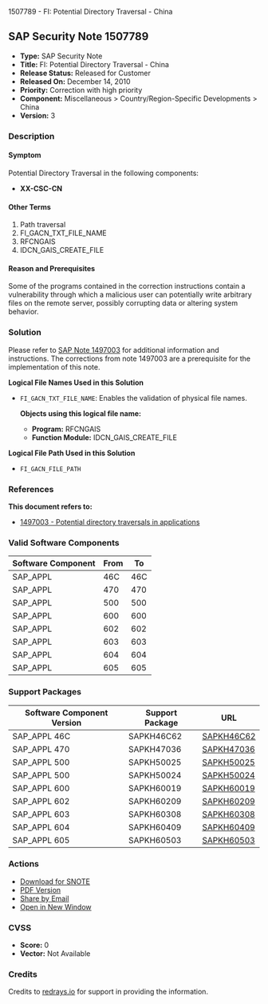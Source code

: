 1507789 - FI: Potential Directory Traversal - China

## SAP Security Note 1507789

- **Type:** SAP Security Note
- **Title:** FI: Potential Directory Traversal - China
- **Release Status:** Released for Customer
- **Released On:** December 14, 2010
- **Priority:** Correction with high priority
- **Component:** Miscellaneous > Country/Region-Specific Developments > China
- **Version:** 3

### Description

#### Symptom
Potential Directory Traversal in the following components:
- **XX-CSC-CN**

#### Other Terms
1. Path traversal
2. FI_GACN_TXT_FILE_NAME
3. RFCNGAIS
4. IDCN_GAIS_CREATE_FILE

#### Reason and Prerequisites
Some of the programs contained in the correction instructions contain a vulnerability through which a malicious user can potentially write arbitrary files on the remote server, possibly corrupting data or altering system behavior.

### Solution
Please refer to [SAP Note 1497003](https://me.sap.com/notes/1497003) for additional information and instructions. The corrections from note 1497003 are a prerequisite for the implementation of this note.

**Logical File Names Used in this Solution**
- `FI_GACN_TXT_FILE_NAME`: Enables the validation of physical file names.
  
  **Objects using this logical file name:**
  - **Program:** RFCNGAIS
  - **Function Module:** IDCN_GAIS_CREATE_FILE

**Logical File Path Used in this Solution**
- `FI_GACN_FILE_PATH`

### References

**This document refers to:**
- [1497003 - Potential directory traversals in applications](https://me.sap.com/notes/1497003)

### Valid Software Components

| Software Component | From | To  |
|--------------------|------|-----|
| SAP_APPL           | 46C  | 46C |
| SAP_APPL           | 470  | 470 |
| SAP_APPL           | 500  | 500 |
| SAP_APPL           | 600  | 600 |
| SAP_APPL           | 602  | 602 |
| SAP_APPL           | 603  | 603 |
| SAP_APPL           | 604  | 604 |
| SAP_APPL           | 605  | 605 |

### Support Packages

| Software Component Version | Support Package | URL                                     |
|----------------------------|-----------------|-----------------------------------------|
| SAP_APPL 46C               | SAPKH46C62      | [SAPKH46C62](https://me.sap.com/supportpackage/SAPKH46C62) |
| SAP_APPL 470               | SAPKH47036      | [SAPKH47036](https://me.sap.com/supportpackage/SAPKH47036) |
| SAP_APPL 500               | SAPKH50025      | [SAPKH50025](https://me.sap.com/supportpackage/SAPKH50025) |
| SAP_APPL 500               | SAPKH50024      | [SAPKH50024](https://me.sap.com/supportpackage/SAPKH50024) |
| SAP_APPL 600               | SAPKH60019      | [SAPKH60019](https://me.sap.com/supportpackage/SAPKH60019) |
| SAP_APPL 602               | SAPKH60209      | [SAPKH60209](https://me.sap.com/supportpackage/SAPKH60209) |
| SAP_APPL 603               | SAPKH60308      | [SAPKH60308](https://me.sap.com/supportpackage/SAPKH60308) |
| SAP_APPL 604               | SAPKH60409      | [SAPKH60409](https://me.sap.com/supportpackage/SAPKH60409) |
| SAP_APPL 605               | SAPKH60503      | [SAPKH60503](https://me.sap.com/supportpackage/SAPKH60503) |

### Actions

- [Download for SNOTE](https://notesdownloads.sap.com/note/0040000008933692017)
- [PDF Version](https://userapps.support.sap.com/sap/support/sfm/notes/print/0001507789?language=en-US&token=2210AD2A5937957A31416B85F189CAB1)
- [Share by Email](https://me.sap.com/) 
- [Open in New Window](https://me.sap.com/)

### CVSS

- **Score:** 0
- **Vector:** Not Available

### Credits
Credits to [redrays.io](https://redrays.io) for support in providing the information.